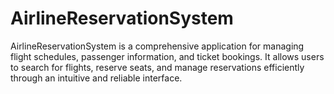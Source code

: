 # AirlineReservationSystem
AirlineReservationSystem is a comprehensive application for managing flight schedules, passenger information, and ticket bookings. It allows users to search for flights, reserve seats, and manage reservations efficiently through an intuitive and reliable interface.
